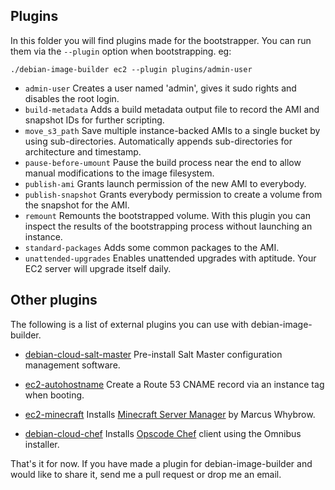 ## Plugins ##
In this folder you will find plugins made for the bootstrapper.  You
can run them via the `--plugin` option when bootstrapping. eg:
```
./debian-image-builder ec2 --plugin plugins/admin-user
```

* `admin-user`
  Creates a user named 'admin', gives it sudo rights and disables the root login.
* `build-metadata`
  Adds a build metadata output file to record the AMI and snapshot IDs for further scripting.
* `move_s3_path`
  Save multiple instance-backed AMIs to a single bucket by using sub-directories. Automatically appends sub-directories for architecture and timestamp.
* `pause-before-umount`
  Pause the build process near the end to allow manual modifications to the image filesystem.
* `publish-ami`
  Grants launch permission of the new AMI to everybody.
* `publish-snapshot`
  Grants everybody permission to create a volume from the snapshot for the AMI.
* `remount`
  Remounts the bootstrapped volume.
  With this plugin you can inspect the results of the bootstrapping process without launching an instance.
* `standard-packages`
  Adds some common packages to the AMI.
* `unattended-upgrades`
  Enables unattended upgrades with aptitude. Your EC2 server will upgrade itself daily.

## Other plugins ##
The following is a list of external plugins you can use with debian-image-builder.

* [debian-cloud-salt-master](https://github.com/sitepoint/debian-cloud-salt-master)
  Pre-install Salt Master configuration management software.

* [ec2-autohostname](https://github.com/secoya/ec2-autohostname)
  Create a Route 53 CNAME record via an instance tag when booting.

* [ec2-minecraft](https://github.com/andsens/ec2-minecraft)
  Installs [Minecraft Server
  Manager](http://marcuswhybrow.net/minecraft-server-manager/) by
  Marcus Whybrow.

* [debian-cloud-chef](https://github.com/tmatilai/debian-cloud-chef)
  Installs [Opscode Chef](http://www.opscode.com/chef/) client using
  the Omnibus installer.

That's it for now. If you have made a plugin for debian-image-builder
and would like to share it, send me a pull request or drop me an
email.
